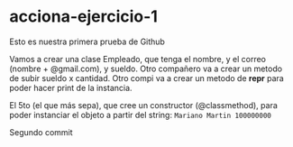 # acciona-ejercicio-1

Esto es nuestra primera prueba de Github

Vamos a crear una clase Empleado, que tenga el nombre, y el correo (nombre + @gmail.com), y sueldo. Otro compañero va a crear un metodo de subir sueldo x cantidad. Otro compi va a crear un metodo de __repr__ para poder hacer print de la instancia.

El 5to (el que más sepa), que cree un constructor (@classmethod), para poder instanciar el objeto a partir del string: `Mariano Martin 100000000`


Segundo commit
